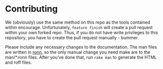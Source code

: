 # Contributing

We (obviously) use the same method on this repo as the tools contained within
encourage.  Unfortunately, `feature finish` will create a pull request within
your own forked repo.  Thus, if you do not have write privileges to this
repository, you have to create the pull request manually - bummer.

Please include any necessary changes to the documentation.  The man files are
written in [ronn], so the only manual change you need make are to the
man/*.ronn files.  After you've done that, run `rake man` to generate the HTML
and roff files.

[ronn]: http://rtomayko.github.io/ronn/ronn-format.7.html

